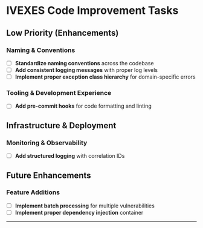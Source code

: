 # IVEXES Code Improvement Tasks

## Low Priority (Enhancements)

### Naming & Conventions

- [ ] **Standardize naming conventions** across the codebase
- [ ] **Add consistent logging messages** with proper log levels
- [ ] **Implement proper exception class hierarchy** for domain-specific errors

### Tooling & Development Experience

- [ ] **Add pre-commit hooks** for code formatting and linting

## Infrastructure & Deployment

### Monitoring & Observability

- [ ] **Add structured logging** with correlation IDs

## Future Enhancements

### Feature Additions

- [ ] **Implement batch processing** for multiple vulnerabilities
- [ ] **Implement proper dependency injection** container

---
